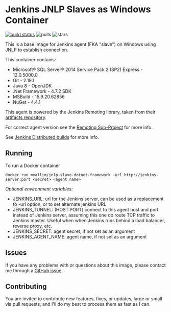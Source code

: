 # Jenkins JNLP Slaves as Windows Container

[![build status](https://ci.appveyor.com/api/projects/status/vmr2c3al8i4jtis4?svg=true)](https://ci.appveyor.com/project/mvallim/jnlp-slave-dotnet-framework) ![pulls](https://img.shields.io/docker/pulls/mvallim/jnlp-slave-dotnet-framework.svg) ![stars](https://img.shields.io/docker/stars/mvallim/jnlp-slave-dotnet-framework.svg)

This is a base image for Jenkins agent (FKA "slave") on Windows using JNLP to establish connection.

This container contains:

* Microsoft® SQL Server® 2014 Service Pack 2 (SP2) Express - 12.0.5000.0
* Git - 2.19.1
* Java 8 - OpenJDK
* .Net Framework - 4.7.2 SDK
* MSBuild - 15.9.20.62856
* NuGet - 4.4.1

This agent is powered by the Jenkins Remoting library, taken from their [artifacts repository](https://repo.jenkins-ci.org/public/org/jenkins-ci/main/remoting/).

For correct agent version see the [Remoting Sub-Project](https://github.com/jenkinsci/remoting/blob/master/CHANGELOG.md) for more info.

See [Jenkins Distributed builds](https://wiki.jenkins-ci.org/display/JENKINS/Distributed+builds) for more info.

## Running

To run a Docker container

```
docker run mvallim/jnlp-slave-dotnet-framework -url http://jenkins-server:port <secret> <agent name>
```


*Optional environment variables:*

* JENKINS_URL: url for the Jenkins server, can be used as a replacement to -url option, or to set alternate jenkins URL
* JENKINS_TUNNEL: (HOST:PORT) connect to this agent host and port instead of Jenkins server, assuming this one do route TCP traffic to Jenkins master. Useful when when Jenkins runs behind a load balancer, reverse proxy, etc.
* JENKINS_SECRET: agent secret, if not set as an argument
* JENKINS_AGENT_NAME: agent name, if not set as an argument

## Issues

If you have any problems with or questions about this image, please contact me through a [GitHub issue](https://github.com/mvallim/jnlp-slave-dotnet-framework).

## Contributing

You are invited to contribute new features, fixes, or updates, large or small via pull requests, and I'll do my best to process them as fast as I can.
